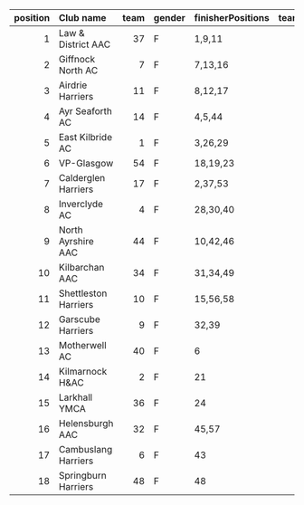 |   position | Club name            |   team | gender   | finisherPositions   |   teamPoints |   penaltyPoints |   totalPoints |   totalFinishers | Website                               |
|-----------:|:---------------------|-------:|:---------|:--------------------|-------------:|----------------:|--------------:|-----------------:|:--------------------------------------|
|          1 | Law & District AAC   |     37 | F        | 1,9,11              |           21 |               0 |            21 |                6 | http://www.lawaac.co.uk/              |
|          2 | Giffnock North AC    |      7 | F        | 7,13,16             |           36 |               0 |            36 |                5 | https://www.giffnocknorth.co.uk/      |
|          3 | Airdrie Harriers     |     11 | F        | 8,12,17             |           37 |               0 |            37 |               10 | http://airdrieharriers.org/           |
|          4 | Ayr Seaforth AC      |     14 | F        | 4,5,44              |           53 |               0 |            53 |                3 | https://www.ayrseaforth.co.uk/        |
|          5 | East Kilbride AC     |      1 | F        | 3,26,29             |           58 |               0 |            58 |                4 | http://www.ekac.org.uk/               |
|          6 | VP-Glasgow           |     54 | F        | 18,19,23            |           60 |               0 |            60 |                4 | https://www.vp-glasgow.com            |
|          7 | Calderglen Harriers  |     17 | F        | 2,37,53             |           92 |               0 |            92 |                3 | http://www.calderglenharriers.org.uk/ |
|          8 | Inverclyde AC        |      4 | F        | 28,30,40            |           98 |               0 |            98 |                6 | https://www.inverclydeac.org/         |
|          9 | North Ayrshire AAC   |     44 | F        | 10,42,46            |           98 |               0 |            98 |                3 | https://naathletics.co.uk/            |
|         10 | Kilbarchan AAC       |     34 | F        | 31,34,49            |          114 |               0 |           114 |                4 | https://kilbarchanaac.org.uk/         |
|         11 | Shettleston Harriers |     10 | F        | 15,56,58            |          129 |               0 |           129 |                3 | http://shettlestonharriers.org.uk/    |
|         12 | Garscube Harriers    |      9 | F        | 32,39               |           71 |              70 |           141 |                2 | https://www.garscubeharriers.org.uk/  |
|         13 | Motherwell AC        |     40 | F        | 6                   |            6 |             140 |           146 |                1 | https://motherwellac.com/             |
|         14 | Kilmarnock H&AC      |      2 | F        | 21                  |           21 |             140 |           161 |                1 | http://www.kilmarnockharriers.com/    |
|         15 | Larkhall YMCA        |     36 | F        | 24                  |           24 |             140 |           164 |                1 | https://www.larkhallymcaharriers.org  |
|         16 | Helensburgh AAC      |     32 | F        | 45,57               |          102 |              70 |           172 |                2 | https://www.helensburghaac.com/       |
|         17 | Cambuslang Harriers  |      6 | F        | 43                  |           43 |             140 |           183 |                1 | https://cambuslangharriers.org/       |
|         18 | Springburn Harriers  |     48 | F        | 48                  |           48 |             140 |           188 |                1 | https://www.springburnharriers.co.uk/ |
